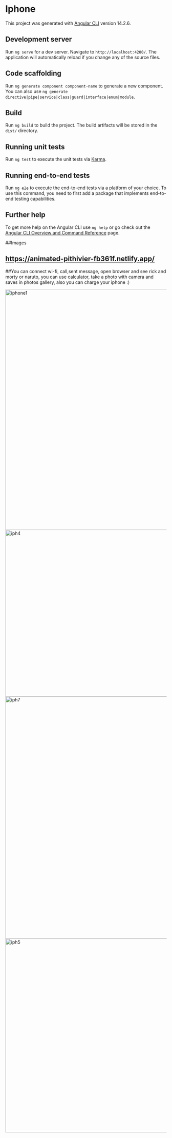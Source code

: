 # Iphone

This project was generated with [Angular CLI](https://github.com/angular/angular-cli) version 14.2.6.

## Development server

Run `ng serve` for a dev server. Navigate to `http://localhost:4200/`. The application will automatically reload if you change any of the source files.

## Code scaffolding

Run `ng generate component component-name` to generate a new component. You can also use `ng generate directive|pipe|service|class|guard|interface|enum|module`.

## Build

Run `ng build` to build the project. The build artifacts will be stored in the `dist/` directory.

## Running unit tests

Run `ng test` to execute the unit tests via [Karma](https://karma-runner.github.io).

## Running end-to-end tests

Run `ng e2e` to execute the end-to-end tests via a platform of your choice. To use this command, you need to first add a package that implements end-to-end testing capabilities.

## Further help

To get more help on the Angular CLI use `ng help` or go check out the [Angular CLI Overview and Command Reference](https://angular.io/cli) page.


##Images
## https://animated-pithivier-fb361f.netlify.app/

##You can connect wi-fi, call,sent message, open browser and see rick and morty or naruto, you can use calculator, take a photo with camera and saves in photos gallery, also you can charge your iphone :)

<img width="748" alt="iphone1" src="https://user-images.githubusercontent.com/108831761/205370610-7baadea2-7cd6-440b-b7da-9e010e1505e2.PNG">
<img width="518" alt="iph4" src="https://user-images.githubusercontent.com/108831761/205370685-fc35dc0c-bd9f-4bf1-8ba2-6c6615fd3ae3.PNG">
<img width="754" alt="iph7" src="https://user-images.githubusercontent.com/108831761/205370723-8d6068ec-e8ca-4066-89bd-8e6350cae523.PNG">
<img width="603" alt="iph5" src="https://user-images.githubusercontent.com/108831761/205370737-b2379699-6852-4072-85ad-a3adb156bdc0.PNG">
